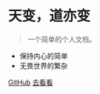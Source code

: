 <!-- ![logo](_media/icon.svg) -->

# 天变，道亦变

<!-- <small>一切都在变</small> -->

> 一个简单的个人文档。

- 保持内心的简单
- 无畏世界的繁杂
<!-- - 化繁为简，以简御繁 -->

[GitHub](https://github.com/diaoshihao/)
[去看看](/home.md)
